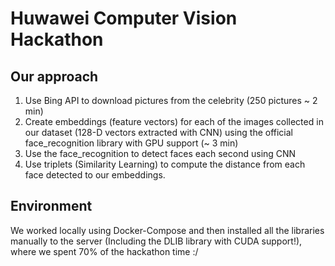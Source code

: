 # Huwawei Computer Vision Hackathon

## Our approach
1. Use Bing API to download pictures from the celebrity (250 pictures ~ 2 min)
2. Create embeddings (feature vectors) for each of the images collected in our dataset (128-D vectors extracted with CNN) using the official face_recognition library with GPU support (~ 3 min)
3. Use the face_recognition to detect faces each second using CNN
4. Use triplets (Similarity Learning) to compute the distance from each face detected to our embeddings.

## Environment
We worked locally using Docker-Compose and then installed all the libraries manually to the server (Including the DLIB library with CUDA support!), where we spent 70% of the hackathon time :/
